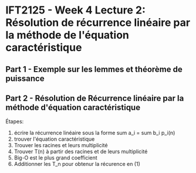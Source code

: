 # IFT2125 - Week 4 Lecture 2: Résolution de récurrence linéaire par la méthode de l'équation caractéristique

## Part 1 - Exemple sur les lemmes et théorème de puissance

## Part 2 - Résolution de Récurrence linéaire par la méthode d'équation caractéristique

Étapes:
1. écrire la récurrence linéaire sous la forme sum a_i = sum b_i p_i(n)
2. trouver l'équation caractéristique
3. Trouver les racines et leurs multiplicité
4. Trouver T(n) à partir des racines et de leurs multiplicité
5. Big-O est le plus grand coefficient
6. Additionner les T_n pour obtenur la récurence en (1)


